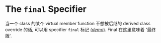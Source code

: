 # The `final` Specifier

当一个 class 的某个 virtual member function 不想被后继的 derived class override 的话, 可以用 specifier `final` 标记
[(*demo*)](psi_element://__only_for_anchor_used__final_virtual).
Final 在这里意味着 '最终版'.
